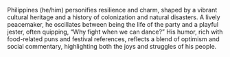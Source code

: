 Philippines (he/him) personifies resilience and charm, shaped by a vibrant cultural heritage and a history of colonization and natural disasters. A lively peacemaker, he oscillates between being the life of the party and a playful jester, often quipping, “Why fight when we can dance?” His humor, rich with food-related puns and festival references, reflects a blend of optimism and social commentary, highlighting both the joys and struggles of his people.